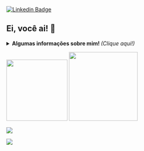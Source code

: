 [![Linkedin Badge](https://img.shields.io/badge/-Amanda%20Brito-6633cc?style=flat-square&logo=Linkedin&logoColor=white&link=https://www.linkedin.com/in/perfil-amandabrito/)](https://www.linkedin.com/in/perfil-amandabrito/) 

<h2>Ei, você ai! 👋 </h2>

<p align="center">
<details> <p align="center">
	<summary> <b> Algumas informações sobre mim! </b> <i>(Clique aqui!)</i> </summary>
<br>
Esse é o Nig, o melhor gato da área de Infra, só tocar no meu not que descongura td, rapidinho! Mas esse não é o motivo para eu estar aqui...

Por muito tempo imaginei que não era feita para programar, e por isso, fui boa em muitas outras coisas. Mas quando o amor chama, pega de jeito, não tem como fugir!
	
Agora sou Desenvolvedora Full Stack Java Jr., com preferência em back-end e possuo proximidade com banco de dados MySQL. Já tive acesso a outras linguagens como HTML, JavaScript e CSS.

Amo aprender e a sensação boa que isso trás junto, pesquisar técnicas e documentações! Sou entusiasta por fuçar.
<br>
<br>
	</p> </details> </p>

<a><img src="https://media.giphy.com/media/ktPDzGEpxWGxW/giphy.gif" width="160px"><a>  <a><img src="https://media.giphy.com/media/SSVSMrHmbfucc9CKGg/giphy.gif" width="180px"><a>
	
<a><img src="https://github-readme-stats.vercel.app/api/top-langs/?username=AmandaBritoPereira&layout=compact&show_icons=true&theme=chartreuse-dark"></a>

<a><img src="https://github-readme-stats.vercel.app/api?username=AmandaBritoPereira&show_icons=true&theme=chartreuse-dark"></a> 
